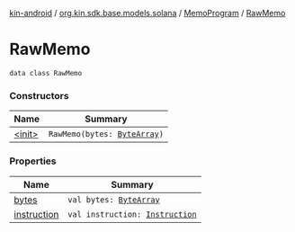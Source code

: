 [kin-android](../../../index.md) / [org.kin.sdk.base.models.solana](../../index.md) / [MemoProgram](../index.md) / [RawMemo](./index.md)

# RawMemo

`data class RawMemo`

### Constructors

| Name | Summary |
|---|---|
| [&lt;init&gt;](-init-.md) | `RawMemo(bytes: `[`ByteArray`](https://kotlinlang.org/api/latest/jvm/stdlib/kotlin/-byte-array/index.html)`)` |

### Properties

| Name | Summary |
|---|---|
| [bytes](bytes.md) | `val bytes: `[`ByteArray`](https://kotlinlang.org/api/latest/jvm/stdlib/kotlin/-byte-array/index.html) |
| [instruction](instruction.md) | `val instruction: `[`Instruction`](../../-instruction/index.md) |
